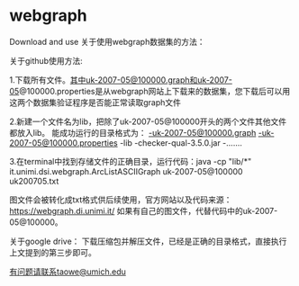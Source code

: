 # webgraph
Download and use
关于使用webgraph数据集的方法：

关于github使用方法:

1.下载所有文件。其中uk-2007-05@100000.graph和uk-2007-05@100000.properties是从webgraph网站上下载来的数据集，您下载后可以用这两个数据集验证程序是否能正常读取graph文件

2.新建一个文件名为lib，把除了uk-2007-05@100000开头的两个文件其他文件都放入lib。
  能成功运行的目录格式为：
    -uk-2007-05@100000.graph
    -uk-2007-05@100000.properties
    -lib
      -checker-qual-3.5.0.jar
      -.......
      
 3.在terminal中找到存储文件的正确目录，运行代码：java -cp "lib/*" it.unimi.dsi.webgraph.ArcListASCIIGraph uk-2007-05@100000 uk200705.txt
 
  图文件会被转化成txt格式供后续使用，官方网站以及代码来源：https://webgraph.di.unimi.it/
  如果有自己的图文件，代替代码中的uk-2007-05@100000。
  
  关于google drive：
  下载压缩包并解压文件，已经是正确的目录格式，直接执行上文提到的第三步即可。
  
  有问题请联系taowe@umich.edu
